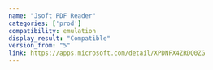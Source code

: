 ```yaml
---
name: "Jsoft PDF Reader"
categories: ['prod']
compatibility: emulation
display_result: "Compatible"
version_from: "5"
link: https://apps.microsoft.com/detail/XPDNFX4ZRDQ0ZG
---
```

